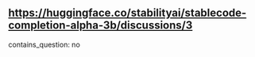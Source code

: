 ## https://huggingface.co/stabilityai/stablecode-completion-alpha-3b/discussions/3

contains_question: no